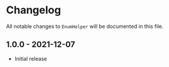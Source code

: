 # Changelog

All notable changes to `EnumHelper` will be documented in this file.

## 1.0.0 - 2021-12-07

- Initial release
